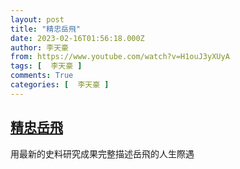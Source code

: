 ```yaml
---
layout: post
title: "精忠岳飛"
date: 2023-02-16T01:56:18.000Z
author: 李天豪
from: https://www.youtube.com/watch?v=H1ouJ3yXUyA
tags: [  李天豪 ]
comments: True
categories: [  李天豪 ]
---
```

<!--1676512578000-->
[精忠岳飛](https://www.youtube.com/watch?v=H1ouJ3yXUyA)
------

<div>
用最新的史料研究成果完整描述岳飛的人生際遇
</div>
